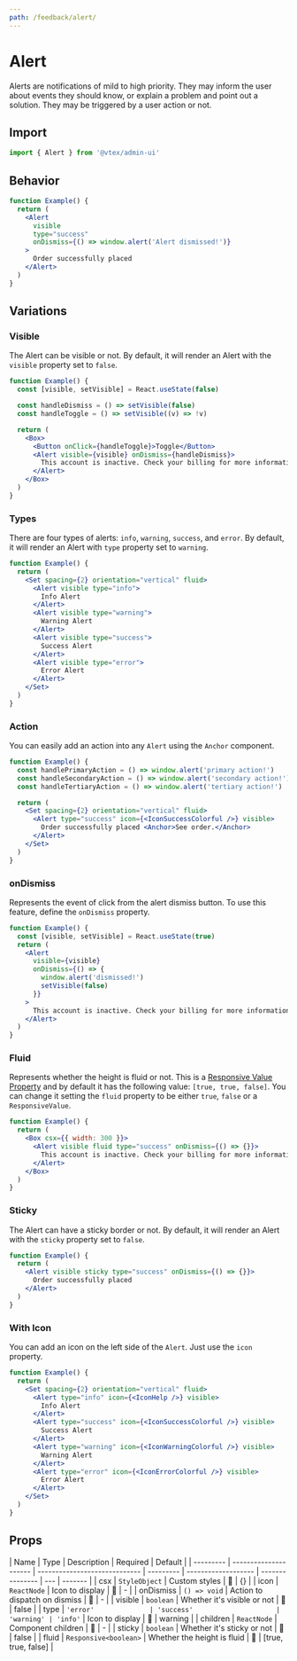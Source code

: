 ```yaml
---
path: /feedback/alert/
---
```


# Alert

Alerts are notifications of mild to high priority. They may inform the user about events they should know, or explain a problem and point out a solution. They may be triggered by a user action or not.

## Import

```jsx isStatic
import { Alert } from '@vtex/admin-ui'
```

## Behavior

```jsx
function Example() {
  return (
    <Alert
      visible
      type="success"
      onDismiss={() => window.alert('Alert dismissed!')}
    >
      Order successfully placed
    </Alert>
  )
}
```

## Variations

### Visible

The Alert can be visible or not. By default, it will render an Alert with the `visible` property set to `false`.

```jsx
function Example() {
  const [visible, setVisible] = React.useState(false)

  const handleDismiss = () => setVisible(false)
  const handleToggle = () => setVisible((v) => !v)

  return (
    <Box>
      <Button onClick={handleToggle}>Toggle</Button>
      <Alert visible={visible} onDismiss={handleDismiss}>
        This account is inactive. Check your billing for more information.
      </Alert>
    </Box>
  )
}
```

### Types

There are four types of alerts: `info`, `warning`, `success`, and `error`. By default, it will render an Alert with `type` property set to `warning`.

```jsx
function Example() {
  return (
    <Set spacing={2} orientation="vertical" fluid>
      <Alert visible type="info">
        Info Alert
      </Alert>
      <Alert visible type="warning">
        Warning Alert
      </Alert>
      <Alert visible type="success">
        Success Alert
      </Alert>
      <Alert visible type="error">
        Error Alert
      </Alert>
    </Set>
  )
}
```

### Action

You can easily add an action into any `Alert` using the `Anchor` component.

```jsx
function Example() {
  const handlePrimaryAction = () => window.alert('primary action!')
  const handleSecondaryAction = () => window.alert('secondary action!')
  const handleTertiaryAction = () => window.alert('tertiary action!')

  return (
    <Set spacing={2} orientation="vertical" fluid>
      <Alert type="success" icon={<IconSuccessColorful />} visible>
        Order successfully placed <Anchor>See order.</Anchor>
      </Alert>
    </Set>
  )
}
```

### onDismiss

Represents the event of click from the alert dismiss button. To use this feature, define the `onDismiss` property.

```jsx
function Example() {
  const [visible, setVisible] = React.useState(true)
  return (
    <Alert
      visible={visible}
      onDismiss={() => {
        window.alert('dismissed!')
        setVisible(false)
      }}
    >
      This account is inactive. Check your billing for more information.
    </Alert>
  )
}
```

### Fluid

Represents whether the height is fluid or not. This is a [Responsive Value Property](/theming/responsive-design/#responsive-values) and by default it has the following value: `[true, true, false]`. You can change it setting the `fluid` property to be either `true`, `false` or a `ResponsiveValue`.

```jsx
function Example() {
  return (
    <Box csx={{ width: 300 }}>
      <Alert visible fluid type="success" onDismiss={() => {}}>
        This account is inactive. Check your billing for more information.
      </Alert>
    </Box>
  )
}
```

### Sticky

The Alert can have a sticky border or not. By default, it will render an Alert with the `sticky` property set to `false`.

```jsx
function Example() {
  return (
    <Alert visible sticky type="success" onDismiss={() => {}}>
      Order successfully placed
    </Alert>
  )
}
```

### With Icon

You can add an icon on the left side of the `Alert`. Just use the `icon` property.

```jsx
function Example() {
  return (
    <Set spacing={2} orientation="vertical" fluid>
      <Alert type="info" icon={<IconHelp />} visible>
        Info Alert
      </Alert>
      <Alert type="success" icon={<IconSuccessColorful />} visible>
        Success Alert
      </Alert>
      <Alert type="warning" icon={<IconWarningColorful />} visible>
        Warning Alert
      </Alert>
      <Alert type="error" icon={<IconErrorColorful />} visible>
        Error Alert
      </Alert>
    </Set>
  )
}
```

## Props

| Name      | Type                  | Description                   | Required  | Default             |
| --------- | --------------------- | ----------------------------- | --------- | ------------------- | --------------- | --- | ------- |
| csx       | `StyleObject`         | Custom styles                 | 🚫        | {}                  |
| icon      | `ReactNode`           | Icon to display               | 🚫        | -                   |
| onDismiss | `() => void`          | Action to dispatch on dismiss | 🚫        | -                   |
| visible   | `boolean`             | Whether it's visible or not   | 🚫        | false               |
| type      | `'error'              | 'success'                     | 'warning' | 'info'`             | Icon to display | 🚫  | warning |
| children  | `ReactNode`           | Component children            | 🚫        | -                   |
| sticky    | `boolean`             | Whether it's sticky or not    | 🚫        | false               |
| fluid     | `Responsive<boolean>` | Whether the height is fluid   | 🚫        | [true, true, false] |
